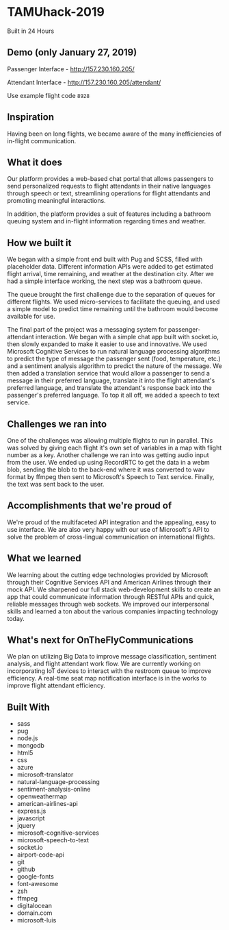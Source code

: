 # TAMUhack-2019

Built in 24 Hours

## Demo (only January 27, 2019)
Passenger Interface - http://157.230.160.205/

Attendant Interface - http://157.230.160.205/attendant/

Use example flight code `8928`


## Inspiration
Having been on long flights, we became aware of the many inefficiencies of in-flight communication.



## What it does
Our platform provides a web-based chat portal that allows passengers 
to send personalized requests to flight attendants in their native 
languages through speech or text, streamlining operations for flight 
attendants and promoting meaningful interactions.

In addition, the platform provides a suit of features including a 
bathroom queuing system and in-flight information regarding times and 
weather.

## How we built it
We began with a simple front end built with Pug and SCSS, filled with
 placeholder data. Different information APIs were added to get 
estimated flight arrival, time remaining, and weather at the destination
 city. After we had a simple interface working, the next step was a 
bathroom queue.

The queue brought the first challenge due to the separation of queues
 for different flights. We used micro-services to facilitate the 
queuing, and used a simple model to predict time remaining until the 
bathroom would become available for use.

The final part of the project was a messaging system for 
passenger-attendant interaction. We began with a simple chat app built 
with socket.io, then slowly expanded to make it easier to use and 
innovative. We used Microsoft Cognitive Services to run natural language
 processing algorithms to predict the type of message the passenger sent
 (food, temperature, etc.) and a sentiment analysis algorithm to predict
 the nature of the message. We then added a translation service that 
would allow a passenger to send a message in their preferred language, 
translate it into the flight attendant's preferred language, and 
translate the attendant's response back into the passenger's preferred 
language. To top it all off, we added a speech to text service.

## Challenges we ran into
One of the challenges was allowing multiple flights to run in 
parallel. This was solved by giving each flight it's own set of 
variables in a map with flight number as a key. Another challenge we ran
 into was getting audio input from the user. We ended up using RecordRTC
 to get the data in a webm blob, sending the blob to the back-end where 
it was converted to wav format by ffmpeg then sent to Microsoft's Speech
 to Text service. Finally, the text was sent back to the user.

## Accomplishments that we're proud of
We're proud of the multifaceted API integration and the appealing, 
easy to use interface. We are also very happy with our use of 
Microsoft's API to solve the problem of cross-lingual communication on 
international flights.

## What we learned
We learning about the cutting edge technologies provided by Microsoft
 through their Cognitive Services API and American Airlines through 
their mock API. We sharpened our full stack web-development skills to 
create an app that could communicate information through RESTful APIs 
and quick, reliable messages through web sockets. We improved our 
interpersonal skills and learned a ton about the various companies 
impacting technology today.

## What's next for OnTheFlyCommunications
We plan on utilizing Big Data to improve message classification, 
sentiment analysis, and flight attendant work flow. We are currently 
working on incorporating IoT devices to interact with the restroom queue
 to improve efficiency. A real-time seat map notification interface is 
in the works to improve flight attendant efficiency. 

## Built With
- sass
- pug
- node.js
- mongodb
- html5
- css
- azure
- microsoft-translator
- natural-language-processing
- sentiment-analysis-online
- openweathermap
- american-airlines-api
- express.js
- javascript
- jquery
- microsoft-cognitive-services
- microsoft-speech-to-text
- socket.io
- airport-code-api
- git
- github
- google-fonts
- font-awesome
- zsh
- ffmpeg
- digitalocean
- domain.com
- microsoft-luis
